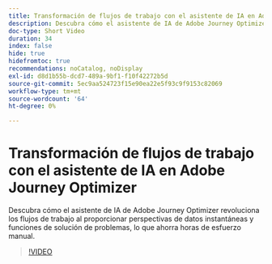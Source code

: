 ```yaml
---
title: Transformación de flujos de trabajo con el asistente de IA en Adobe Journey Optimizer
description: Descubra cómo el asistente de IA de Adobe Journey Optimizer revoluciona los flujos de trabajo al proporcionar perspectivas de datos instantáneas y funciones de solución de problemas, lo que ahorra horas de esfuerzo manual.
doc-type: Short Video
duration: 34
index: false
hide: true
hidefromtoc: true
recommendations: noCatalog, noDisplay
exl-id: d8d1b55b-dcd7-489a-9bf1-f10f42272b5d
source-git-commit: 5ec9aa524723f15e90ea22e5f93c9f9153c82069
workflow-type: tm+mt
source-wordcount: '64'
ht-degree: 0%

---
```


# Transformación de flujos de trabajo con el asistente de IA en Adobe Journey Optimizer

Descubra cómo el asistente de IA de Adobe Journey Optimizer revoluciona los flujos de trabajo al proporcionar perspectivas de datos instantáneas y funciones de solución de problemas, lo que ahorra horas de esfuerzo manual.

<!-- 65_S653_3442539_33_transforming-workflows-with-ai-assistant-in-adobe-journey-optimizer -->
>[!VIDEO](https://video.tv.adobe.com/v/3460434/?learn=on&enablevpops=true&captions=spa)
